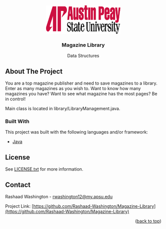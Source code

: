 <div id="top"></div>


<br />
<div align="center">
  <a href="https://www.apsu.edu/">
    <img src="logo.png" alt="Logo" width="240" height="92">
  </a>

  <h3 align="center">Magazine Library</h3>

  <p align="center">
    Data Structures
    <br />
  </p>
</div>


<!-- ABOUT THE PROJECT -->
## About The Project

You are a top magazine publisher and need to save magazines to a library. Enter as many magazines as you wish to. Want to know how many magazines you have? Want to see what magazine has the most pages? Be in control!

Main class is located in library/LibraryManagement.java.

### Built With

This project was built with the following languages and/or framework:

* [Java](https://www.java.com/en/)

<!-- LICENSE -->
## License

See [LICENSE.txt](https://github.com/Rashaad-Washington/Magazine-Library/blob/master/LICENSE.txt) for more information.

<!-- CONTACT -->
## Contact

Rashaad Washington - rwashington12@my.apsu.edu

Project Link: [https://github.com/Rashaad-Washington/Magazine-Library](https://github.com/Rashaad-Washington/Magazine-Library)

<p align="right">(<a href="#top">back to top</a>)</p>
